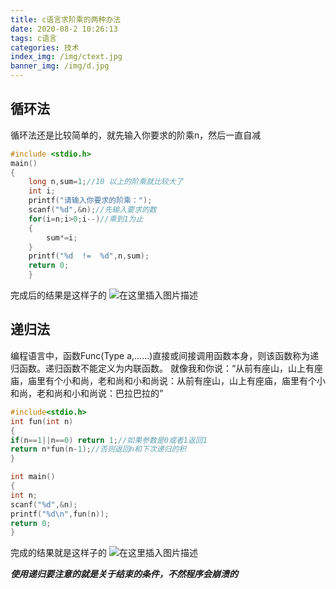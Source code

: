 ```yaml
---
title: c语言求阶乘的两种办法
date: 2020-08-2 10:26:13
tags: c语言
categories: 技术
index_img: /img/ctext.jpg
banner_img: /img/d.jpg
---
```

## 循环法
循环法还是比较简单的，就先输入你要求的阶乘n，然后一直自减

```c
#include <stdio.h>
main()
{
	long n,sum=1;//10 以上的阶乘就比较大了
	int i;
	printf("请输入你要求的阶乘：");
	scanf("%d",&n);//先输入要求的数
	for(i=n;i>0;i--)//乘到1为止
	{
		sum*=i;
	}
	printf("%d  !=  %d",n,sum);
	return 0;
	}
```
完成后的结果是这样子的
![在这里插入图片描述](https://img-blog.csdnimg.cn/20200203133655288.png?x-oss-process=image/watermark,type_ZmFuZ3poZW5naGVpdGk,shadow_10,text_aHR0cHM6Ly9ibG9nLmNzZG4ubmV0L0JsYWNrX1NwaWRlckM=,size_16,color_FFFFFF,t_70)
## 递归法
编程语言中，函数Func(Type a,……)直接或间接调用函数本身，则该函数称为递归函数。递归函数不能定义为内联函数。
就像我和你说：“从前有座山，山上有座庙，庙里有个小和尚，老和尚和小和尚说：从前有座山，山上有座庙，庙里有个小和尚，老和尚和小和尚说：巴拉巴拉的”

```c
#include<stdio.h>
int fun(int n)
{
if(n==1||n==0) return 1;//如果参数是0或者1返回1
return n*fun(n-1);//否则返回n和下次递归的积
}

int main()
{
int n;
scanf("%d",&n);
printf("%d\n",fun(n));
return 0;
}

```
完成的结果就是这样子的
![在这里插入图片描述](https://img-blog.csdnimg.cn/20200203134553365.png?x-oss-process=image/watermark,type_ZmFuZ3poZW5naGVpdGk,shadow_10,text_aHR0cHM6Ly9ibG9nLmNzZG4ubmV0L0JsYWNrX1NwaWRlckM=,size_16,color_FFFFFF,t_70)

***使用递归要注意的就是关于结束的条件，不然程序会崩溃的***
